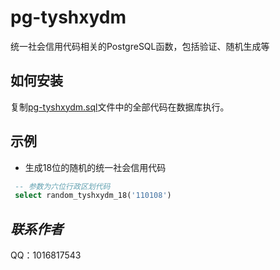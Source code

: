 # pg-tyshxydm
统一社会信用代码相关的PostgreSQL函数，包括验证、随机生成等
## 如何安装
复制[pg-tyshxydm.sql](./pg-tyshxydm.sql)文件中的全部代码在数据库执行。
## 示例
- 生成18位的随机的统一社会信用代码
```sql
 -- 参数为六位行政区划代码
 select random_tyshxydm_18('110108') 
```
## *联系作者*
QQ：1016817543

